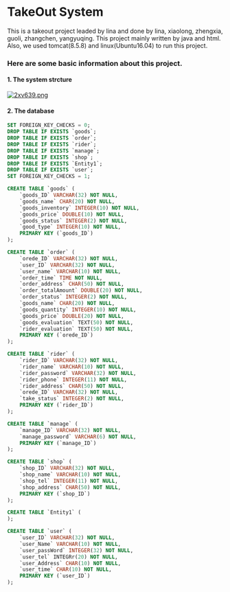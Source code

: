 # TakeOut System
This is a takeout project leaded by lina and done by lina, xiaolong, zhengxia, guoli, zhangchen, yangyuqing.
This project mainly written by java and html. Also, we used tomcat(8.5.8) and linux(Ubuntu16.04) to run this project.

### Here are some basic information about this project.
#### 1. The system strcture
[![2xv639.png](https://z3.ax1x.com/2021/06/17/2xv639.png)](https://imgtu.com/i/2xv639)
#### 2. The database
```sql
SET FOREIGN_KEY_CHECKS = 0;
DROP TABLE IF EXISTS `goods`;
DROP TABLE IF EXISTS `order`;
DROP TABLE IF EXISTS `rider`;
DROP TABLE IF EXISTS `manage`;
DROP TABLE IF EXISTS `shop`;
DROP TABLE IF EXISTS `Entity1`;
DROP TABLE IF EXISTS `user`;
SET FOREIGN_KEY_CHECKS = 1;

CREATE TABLE `goods` (
    `goods_ID` VARCHAR(32) NOT NULL,
    `goods_name` CHAR(20) NOT NULL,
    `goods_inventory` INTEGER(10) NOT NULL,
    `goods_price` DOUBLE(10) NOT NULL,
    `goods_status` INTEGER(2) NOT NULL,
    `good_type` INTEGER(10) NOT NULL,
    PRIMARY KEY (`goods_ID`)
);

CREATE TABLE `order` (
    `orede_ID` VARCHAR(32) NOT NULL,
    `user_ID` VARCHAR(32) NOT NULL,
    `user_name` VARCHAR(10) NOT NULL,
    `order_time` TIME NOT NULL,
    `order_address` CHAR(50) NOT NULL,
    `order_totalAmount` DOUBLE(20) NOT NULL,
    `order_status` INTEGER(2) NOT NULL,
    `goods_name` CHAR(20) NOT NULL,
    `goods_quantity` INTEGER(10) NOT NULL,
    `goods_price` DOUBLE(20) NOT NULL,
    `goods_evaluation` TEXT(50) NOT NULL,
    `rider_evaluation` TEXT(50) NOT NULL,
    PRIMARY KEY (`orede_ID`)
);

CREATE TABLE `rider` (
    `rider_ID` VARCHAR(32) NOT NULL,
    `rider_name` VARCHAR(10) NOT NULL,
    `rider_password` VARCHAR(32) NOT NULL,
    `rider_phone` INTEGER(11) NOT NULL,
    `rider_address` CHAR(50) NOT NULL,
    `orede_ID` VARCHAR(32) NOT NULL,
    `take_status` INTEGER(2) NOT NULL,
    PRIMARY KEY (`rider_ID`)
);

CREATE TABLE `manage` (
    `manage_ID` VARCHAR(32) NOT NULL,
    `manage_password` VARCHAR(6) NOT NULL,
    PRIMARY KEY (`manage_ID`)
);

CREATE TABLE `shop` (
    `shop_ID` VARCHAR(32) NOT NULL,
    `shop_name` VARCHAR(10) NOT NULL,
    `shop_tel` INTEGER(11) NOT NULL,
    `shop_address` CHAR(50) NOT NULL,
    PRIMARY KEY (`shop_ID`)
);

CREATE TABLE `Entity1` (
);

CREATE TABLE `user` (
    `user_ID` VARCHAR(32) NOT NULL,
    `user_Name` VARCHAR(10) NOT NULL,
    `user_passWord` INTEGER(32) NOT NULL,
    `user_tel` INTEGRr(20) NOT NULL,
    `user_Address` CHAR(10) NOT NULL,
    `user_time` CHAR(10) NOT NULL,
    PRIMARY KEY (`user_ID`)
);

```
